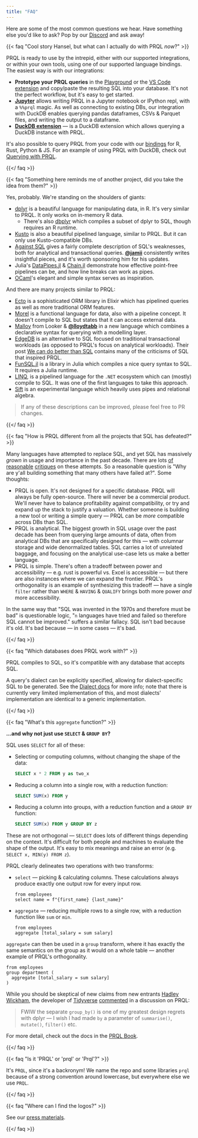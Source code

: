 ```yaml
---
title: "FAQ"
---
```


Here are some of the most common questions we hear. Have something else you'd
like to ask? Pop by our [Discord](https://discord.com/invite/eQcfaCmsNc) and ask
away!

{{< faq "Cool story Hansel, but what can I actually do with PRQL _now_?" >}}

PRQL is ready to use by the intrepid, either with our supported integrations, or
within your own tools, using one of our supported language bindings. The easiest
way is with our integrations:

- **Prototype your PRQL queries** in the
  [Playground](https://prql-lang.org/playground/) or the
  [VS Code extension](https://marketplace.visualstudio.com/items?itemName=PRQL-lang.prql-vscode)
  and copy/paste the resulting SQL into your database. It's not the perfect
  workflow, but it's easy to get started.
- **[Jupyter](https://pyprql.readthedocs.io/en/latest/magic_readme.html)**
  allows writing PRQL in a Jupyter notebook or IPython repl, with a `%%prql`
  magic. As well as connecting to existing DBs, our integration with DuckDB
  enables querying pandas dataframes, CSVs & Parquet files, and writing the
  output to a dataframe.
- **[DuckDB extension](https://github.com/ywelsch/duckdb-prql)** — is a DuckDB
  extension which allows querying a DuckDB instance with PRQL.

It's also possible to query PRQL from your code with our [bindings](/#bindings)
for R, Rust, Python & JS. For an example of using PRQL with DuckDB, check out
[Querying with PRQL](https://eitsupi.github.io/querying-with-prql/).

{{</ faq >}}

{{< faq "Something here reminds me of another project, did you take the idea from them?" >}}

Yes, probably. We're standing on the shoulders of giants:

- [dplyr](https://dplyr.tidyverse.org/) is a beautiful language for manipulating
  data, in R. It's very similar to PRQL. It only works on in-memory R data.
  - There's also [dbplyr](https://dbplyr.tidyverse.org/) which compiles a subset
    of dplyr to SQL, though requires an R runtime.
- [Kusto](https://docs.microsoft.com/azure/data-explorer/kusto/query/samples?pivots=azuredataexplorer)
  is also a beautiful pipelined language, similar to PRQL. But it can only use
  Kusto-compatible DBs.
- [Against SQL](https://www.scattered-thoughts.net/writing/against-sql/) gives a
  fairly complete description of SQL's weaknesses, both for analytical and
  transactional queries. [**@jamii**](https://github.com/jamii) consistently
  writes insightful pieces, and it's worth sponsoring him for his updates.
- Julia's [DataPipes.jl](https://gitlab.com/aplavin/DataPipes.jl) &
  [Chain.jl](https://github.com/jkrumbiegel/Chain.jl) demonstrate how effective
  point-free pipelines can be, and how line breaks can work as pipes.
- [OCaml](https://ocaml.org/)'s elegant and simple syntax serves as inspiration.

And there are many projects similar to PRQL:

- [Ecto](https://hexdocs.pm/ecto/Ecto.html#module-query) is a sophisticated ORM
  library in Elixir which has pipelined queries as well as more traditional ORM
  features.
- [Morel](https://www.thestrangeloop.com/2021/morel-a-functional-query-language.html)
  is a functional language for data, also with a pipeline concept. It doesn't
  compile to SQL but states that it can access external data.
- [Malloy](https://github.com/looker-open-source/malloy) from Looker &
  [**@lloydtabb**](https://github.com/lloydtabb) in a new language which
  combines a declarative syntax for querying with a modelling layer.
- [EdgeDB](https://www.edgedb.com/) is an alternative to SQL focused on
  traditional transactional workloads (as opposed to PRQL's focus on analytical
  workloads). Their post
  [We can do better than SQL](https://www.edgedb.com/blog/we-can-do-better-than-sql)
  contains many of the criticisms of SQL that inspired PRQL.
- [FunSQL.jl](https://github.com/MechanicalRabbit/FunSQL.jl) is a library in
  Julia which compiles a nice query syntax to SQL. It requires a Julia runtime.
- [LINQ](https://docs.microsoft.com/dotnet/csharp/linq/write-linq-queries), is a
  pipelined language for the `.NET` ecosystem which can (mostly) compile to SQL.
  It was one of the first languages to take this approach.
- [Sift](https://github.com/RCHowell/Sift) is an experimental language which
  heavily uses pipes and relational algebra.

> If any of these descriptions can be improved, please feel free to PR changes.

{{</ faq >}}

{{< faq "How is PRQL different from all the projects that SQL has defeated?" >}}

Many languages have attempted to replace SQL, and yet SQL has massively _grown_
in usage and importance in the past decade. There are lots
[of](https://twitter.com/seldo/status/1513599841355526145)
[reasonable](https://benn.substack.com/p/has-sql-gone-too-far?s=r#footnote-anchor-2)
[critiques](https://erikbern.com/2018/08/30/i-dont-want-to-learn-your-garbage-query-language.html)
on these attempts. So a reasonable question is "Why are y'all building something
that many others have failed at?". Some thoughts:

- PRQL is open. It's not designed for a specific database. PRQL will always be
  fully open-source. There will never be a commercial product. We'll never have
  to balance profitability against compatibility, or try and expand up the stack
  to justify a valuation. Whether someone is building a new tool or writing a
  simple query — PRQL can be _more_ compatible across DBs than SQL.
- PRQL is analytical. The biggest growth in SQL usage over the past decade has
  been from querying large amounts of data, often from analytical DBs that are
  specifically designed for this — with columnar storage and wide denormalized
  tables. SQL carries a lot of unrelated baggage, and focusing on the analytical
  use-case lets us make a better language.
- PRQL is simple. There's often a tradeoff between power and accessibility
  — e.g. rust is powerful vs. Excel is accessible — but there are also instances
  where we can expand the frontier. PRQL's orthogonality is an example of
  synthesizing this tradeoff — have a single `filter` rather than `WHERE` &
  `HAVING` & `QUALIFY` brings both more power _and_ more accessibility.

In the same way that "SQL was invented in the 1970s and therefore must be bad"
is questionable logic, "`n` languages have tried and failed so therefore SQL
cannot be improved." suffers a similar fallacy. SQL isn't bad because it's old.
It's bad because — in some cases — it's bad.

{{</ faq >}}

{{< faq "Which databases does PRQL work with?" >}}

PRQL compiles to SQL, so it's compatible with any database that accepts SQL.

A query's dialect can be explicitly specified, allowing for dialect-specific SQL
to be generated. See the
[Dialect docs](https://prql-lang.org/book/project/target.html) for more info;
note that there is currently very limited implementation of this, and most
dialects' implementation are identical to a generic implementation.

{{</ faq >}}

{{< faq "What's this `aggregate` function?" >}}

**...and why not just use `SELECT` & `GROUP BY`?**

SQL uses `SELECT` for all of these:

- Selecting or computing columns, without changing the shape of the data:

  ```sql
  SELECT x * 2 FROM y as two_x
  ```

- Reducing a column into a single row, with a reduction function:

  ```sql
  SELECT SUM(x) FROM y
  ```

- Reducing a column into groups, with a reduction function and a `GROUP BY`
  function:

  ```sql
  SELECT SUM(x) FROM y GROUP BY z
  ```

These are not orthogonal — `SELECT` does lots of different things depending on
the context. It's difficult for both people and machines to evaluate the shape
of the output. It's easy to mix meanings and raise an error (e.g.
`SELECT x, MIN(y) FROM z`).

PRQL clearly delineates two operations with two transforms:

- `select` — picking & calculating columns. These calculations always produce
  exactly one output row for every input row.

  ```prql
  from employees
  select name = f"{first_name} {last_name}"
  ```

- `aggregate` — reducing multiple rows to a single row, with a reduction
  function like `sum` or `min`.

  ```prql
  from employees
  aggregate [total_salary = sum salary]
  ```

`aggregate` can then be used in a `group` transform, where it has exactly the
same semantics on the group as it would on a whole table — another example of
PRQL's orthogonality.

```prql
from employees
group department (
  aggregate [total_salary = sum salary]
)
```

While you should be skeptical of new claims from new entrants
[Hadley Wickham](https://twitter.com/hadleywickham), the developer of
[Tidyverse](https://www.tidyverse.org/)
[commented](https://news.ycombinator.com/item?id=30067406) in a discussion on
PRQL:

> FWIW the separate `group_by()` is one of my greatest design regrets with dplyr
> — I wish I had made `by` a parameter of `summarise()`, `mutate()`, `filter()`
> etc.

For more detail, check out the docs in the
[PRQL Book](https://prql-lang.org/book/reference/stdlib/transforms/aggregate.html).

{{</ faq >}}

{{< faq "Is it 'PRQL' or 'prql' or 'Prql'?" >}}

It's `PRQL`, since it's a backronym! We name the repo and some libraries `prql`
because of a strong convention around lowercase, but everywhere else we use
`PRQL`.

{{</ faq >}}

{{< faq "Where can I find the logos?" >}}

See our [press materials](https://github.com/PRQL/prql-brand).

{{</ faq >}}
